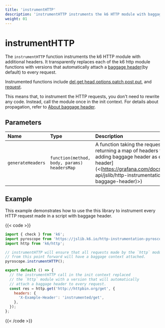 ```yaml
---
title: 'instrumentHTTP'
description: 'instrumentHTTP instruments the k6 HTTP module with baggage header.'
weight: 01
---
```


# instrumentHTTP

The `instrumentHTTP` function instruments the k6 HTTP module with additional headers. It transparently replaces each of the k6 http module functions with versions that automatically attach a [baggage header](https://grafana.com/docs/k6/<K6_VERSION>/javascript-api/jslib/http-instrumentation-pyroscope#about-baggage-header)(by default) to every request.

Instrumented functions include [del](https://grafana.com/docs/k6/<K6_VERSION>/javascript-api/k6-http/del),[get](https://grafana.com/docs/k6/<K6_VERSION>/javascript-api/k6-http/get),[head](https://grafana.com/docs/k6/<K6_VERSION>/javascript-api/k6-http/head),[options](https://grafana.com/docs/k6/<K6_VERSION>/javascript-api/k6-http/options),[patch](https://grafana.com/docs/k6/<K6_VERSION>/javascript-api/k6-http/patch),[post](https://grafana.com/docs/k6/<K6_VERSION>/javascript-api/k6-http/post),[put](https://grafana.com/docs/k6/<K6_VERSION>/javascript-api/k6-http/head), and [request](https://grafana.com/docs/k6/<K6_VERSION>/javascript-api/k6-http/request).

This means that, to instrument the HTTP requests, you don't need to rewrite any code.
Instead, call the module once in the init context.
For details about propagation, refer to [About baggage header](https://grafana.com/docs/k6/<K6_VERSION>/javascript-api/jslib/http-instrumentation-pyroscope#about-baggage-header).

## Parameters

| Name              | Type                                        | Description                                                                                                                                                                                                                                                                                                    |
| :---------------- | :------------------------------------------ | :------------------------------------------------------------------------------------------------------------------------------------------------------------------------------------------------------------------------------------------------------------------------------------------------------------- |
| `generateHeaders` | `function(method, body, params) headersMap` | A function taking the request method, body and params and returning a map of headers that will be attached. By default adding baggage header as explained in the [about baggage header](<(https://grafana.com/docs/k6/<K6_VERSION>/javascript-api/jslib/http-instrumentation-pyroscope#about-baggage-header)>) |

## Example

This example demonstrates how to use the this library to instrument every HTTP request made in a script with baggage header.

{{< code >}}

```javascript
import { check } from 'k6';
import pyroscope from 'https://jslib.k6.io/http-instrumentation-pyroscope/1.0.2/index.js';
import http from 'k6/http';

// instrumentHTTP will ensure that all requests made by the `http` module
// from this point forward will have a baggage context attached.
pyroscope.instrumentHTTP();

export default () => {
  // the instrumentHTTP call in the init context replaced
  // the `http` module with a version that will automatically
  // attach a baggage header to every request.
  const res = http.get('http://httpbin.org/get', {
    headers: {
      'X-Example-Header': 'instrumented/get',
    },
  });
};
```

{{< /code >}}
